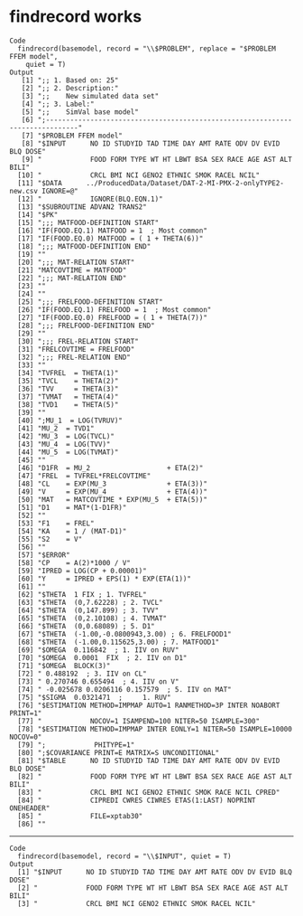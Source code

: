 # findrecord works

    Code
      findrecord(basemodel, record = "\\$PROBLEM", replace = "$PROBLEM FFEM model",
        quiet = T)
    Output
       [1] ";; 1. Based on: 25"                                                             
       [2] ";; 2. Description:"                                                             
       [3] ";;    New simulated data set"                                                   
       [4] ";; 3. Label:"                                                                   
       [5] ";;    SimVal base model"                                                        
       [6] ";------------------------------------------------------------------------------"
       [7] "$PROBLEM FFEM model"                                                            
       [8] "$INPUT      NO ID STUDYID TAD TIME DAY AMT RATE ODV DV EVID BLQ DOSE"           
       [9] "            FOOD FORM TYPE WT HT LBWT BSA SEX RACE AGE AST ALT BILI"            
      [10] "            CRCL BMI NCI GENO2 ETHNIC SMOK RACEL NCIL"                          
      [11] "$DATA      ../ProducedData/Dataset/DAT-2-MI-PMX-2-onlyTYPE2-new.csv IGNORE=@"   
      [12] "            IGNORE(BLQ.EQN.1)"                                                  
      [13] "$SUBROUTINE ADVAN2 TRANS2"                                                      
      [14] "$PK"                                                                            
      [15] ";;; MATFOOD-DEFINITION START"                                                   
      [16] "IF(FOOD.EQ.1) MATFOOD = 1  ; Most common"                                       
      [17] "IF(FOOD.EQ.0) MATFOOD = ( 1 + THETA(6))"                                        
      [18] ";;; MATFOOD-DEFINITION END"                                                     
      [19] ""                                                                               
      [20] ";;; MAT-RELATION START"                                                         
      [21] "MATCOVTIME = MATFOOD"                                                           
      [22] ";;; MAT-RELATION END"                                                           
      [23] ""                                                                               
      [24] ""                                                                               
      [25] ";;; FRELFOOD-DEFINITION START"                                                  
      [26] "IF(FOOD.EQ.1) FRELFOOD = 1  ; Most common"                                      
      [27] "IF(FOOD.EQ.0) FRELFOOD = ( 1 + THETA(7))"                                       
      [28] ";;; FRELFOOD-DEFINITION END"                                                    
      [29] ""                                                                               
      [30] ";;; FREL-RELATION START"                                                        
      [31] "FRELCOVTIME = FRELFOOD"                                                         
      [32] ";;; FREL-RELATION END"                                                          
      [33] ""                                                                               
      [34] "TVFREL  = THETA(1)"                                                             
      [35] "TVCL    = THETA(2)"                                                             
      [36] "TVV     = THETA(3)"                                                             
      [37] "TVMAT   = THETA(4)"                                                             
      [38] "TVD1    = THETA(5)"                                                             
      [39] ""                                                                               
      [40] ";MU_1  = LOG(TVRUV)"                                                            
      [41] "MU_2  = TVD1"                                                                   
      [42] "MU_3  = LOG(TVCL)"                                                              
      [43] "MU_4  = LOG(TVV)"                                                               
      [44] "MU_5  = LOG(TVMAT)"                                                             
      [45] ""                                                                               
      [46] "D1FR  = MU_2                   + ETA(2)"                                        
      [47] "FREL  = TVFREL*FRELCOVTIME"                                                     
      [48] "CL    = EXP(MU_3               + ETA(3))"                                       
      [49] "V     = EXP(MU_4               + ETA(4))"                                       
      [50] "MAT   = MATCOVTIME * EXP(MU_5  + ETA(5))"                                       
      [51] "D1    = MAT*(1-D1FR)"                                                           
      [52] ""                                                                               
      [53] "F1    = FREL"                                                                   
      [54] "KA    = 1 / (MAT-D1)"                                                           
      [55] "S2    = V"                                                                      
      [56] ""                                                                               
      [57] "$ERROR"                                                                         
      [58] "CP    = A(2)*1000 / V"                                                          
      [59] "IPRED = LOG(CP + 0.00001)"                                                      
      [60] "Y     = IPRED + EPS(1) * EXP(ETA(1))"                                           
      [61] ""                                                                               
      [62] "$THETA  1 FIX ; 1. TVFREL"                                                      
      [63] "$THETA  (0,7.62228) ; 2. TVCL"                                                  
      [64] "$THETA  (0,147.899) ; 3. TVV"                                                   
      [65] "$THETA  (0,2.10108) ; 4. TVMAT"                                                 
      [66] "$THETA  (0,0.68089) ; 5. D1"                                                    
      [67] "$THETA  (-1.00,-0.0800943,3.00) ; 6. FRELFOOD1"                                 
      [68] "$THETA  (-1.00,0.115625,3.00) ; 7. MATFOOD1"                                    
      [69] "$OMEGA  0.116842  ; 1. IIV on RUV"                                              
      [70] "$OMEGA  0.0001  FIX  ; 2. IIV on D1"                                            
      [71] "$OMEGA  BLOCK(3)"                                                               
      [72] " 0.488192  ; 3. IIV on CL"                                                      
      [73] " 0.270746 0.655494  ; 4. IIV on V"                                              
      [74] " -0.025678 0.0206116 0.157579  ; 5. IIV on MAT"                                 
      [75] "$SIGMA  0.0321471  ;     1. RUV"                                                
      [76] "$ESTIMATION METHOD=IMPMAP AUTO=1 RANMETHOD=3P INTER NOABORT PRINT=1"            
      [77] "            NOCOV=1 ISAMPEND=100 NITER=50 ISAMPLE=300"                          
      [78] "$ESTIMATION METHOD=IMPMAP INTER EONLY=1 NITER=50 ISAMPLE=10000 NOCOV=0"         
      [79] ";            PHITYPE=1"                                                         
      [80] ";$COVARIANCE PRINT=E MATRIX=S UNCONDITIONAL"                                    
      [81] "$TABLE      NO ID STUDYID TAD TIME DAY AMT RATE ODV DV EVID BLQ DOSE"           
      [82] "            FOOD FORM TYPE WT HT LBWT BSA SEX RACE AGE AST ALT BILI"            
      [83] "            CRCL BMI NCI GENO2 ETHNIC SMOK RACE NCIL CPRED"                     
      [84] "            CIPREDI CWRES CIWRES ETAS(1:LAST) NOPRINT ONEHEADER"                
      [85] "            FILE=xptab30"                                                       
      [86] ""                                                                               

---

    Code
      findrecord(basemodel, record = "\\$INPUT", quiet = T)
    Output
      [1] "$INPUT      NO ID STUDYID TAD TIME DAY AMT RATE ODV DV EVID BLQ DOSE"
      [2] "            FOOD FORM TYPE WT HT LBWT BSA SEX RACE AGE AST ALT BILI" 
      [3] "            CRCL BMI NCI GENO2 ETHNIC SMOK RACEL NCIL"               

